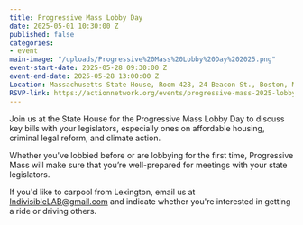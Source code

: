 ```yaml
---
title: Progressive Mass Lobby Day
date: 2025-05-01 10:30:00 Z
published: false
categories:
- event
main-image: "/uploads/Progressive%20Mass%20Lobby%20Day%202025.png"
event-start-date: 2025-05-28 09:30:00 Z
event-end-date: 2025-05-28 13:00:00 Z
Location: Massachusetts State House, Room 428, 24 Beacon St., Boston, MA
RSVP-link: https://actionnetwork.org/events/progressive-mass-2025-lobby-day
---
```


Join us at the State House for the Progressive Mass Lobby Day to discuss key bills with your legislators, especially ones on affordable housing, criminal legal reform, and climate action. 

Whether you've lobbied before or are lobbying for the first time, Progressive Mass will make sure that you’re well-prepared for meetings with your state legislators. 

If you'd like to carpool from Lexington, email us at IndivisibleLAB@gmail.com and indicate whether you're interested in getting a ride or driving others.